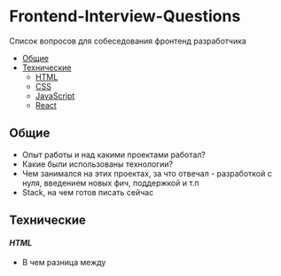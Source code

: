 # Frontend-Interview-Questions
Список вопросов для собеседования фронтенд разработчика

- [Общие](#general)  
- [Технические](#technical)  
	- [HTML](#html)
	- [CSS](#css)
	- [JavaScript](#javascript)
	- [React](#react)
	
<a name="general"/>

## Общие 
- Опыт работы и над какими проектами работал?
- Какие были использованы технологии?
- Чем занимался на этих проектах, за что отвечал - разработкой с нуля, введением новых фич, поддержкой и т.п
- Stack, на чем готов писать сейчас

<a name="technical"/>

## Технические

<a name="html"/>

#### _HTML_

- В чем разница между <script>, <script async> и <script defer>

<a name="css"/>

#### _CSS_

- Расскажи про специфику CSS селекторов
	- Какой стиль перепишет предыдущий?
- Опиши проп `position` и его возможные значения
- Препроцессоры

<a name="javascript"/>

#### _JavaScript_

- Какие типы данных есть в JS? 
	- В чем разница между `null` и `undefined`?
- Что такое всплытие (bubbling)?
	- Что такое делегирование событий?
- Что такое hoisting?
	- В чем разница между `var` и `let` / `const`?
	- Почему не стоит использовать `var`?
- Что такое замыкание?
- Как работает объект `this`?
	- Глобальный контекст
	- Как можно передать контекст функции при ее вызове? 
- В чем разница между `==` и `===`?
- Что такое strict mode?
	- Для чего нужен?
	- Какие ограничения вводит?
	- Что вызовет ошибку только в strict mode, несколько примеров?
- В чем разница между стрелочной и стандартной функциями?
- Что такое прототип объекта?
	- Какой прототип у `Object`?
	- В чем разница между `in` и `hasOwnProperty()`?
	- Какие есть типы пропсов? В чем их разница?
	- Как создать новый объект с определенным прототипом? 
	- Как задать новый проп объекту?
- Что такое Event Loop в браузере?
	- Макро и микро таски, рендеры
	- Какой приоритет и порядок выполнения?
	- Как создать макро и микро таски?
	- Что выведет данный код?
	
		```javascript
		console.log(1);

		setTimeout(() => console.log(2));

		Promise.resolve().then(() => console.log(3));

		Promise.resolve().then(() => setTimeout(() => console.log(4)));

		Promise.resolve().then(() => console.log(5));

		setTimeout(() => console.log(6));

		console.log(7);
		```
- Как можно оптимизировать трудоемкий процесс, чтобы избежать фризов?
	- Web workers
	- Macro Tasks
- Что такое Object Constructor Function?
	- Что выведет данный код?

		```js
		function Person(name, age) {
			return {
				name, age
			}
		}

		const john = new Person('John', 30);

		console.log(john instanceof Person);
		```
- ES6+
	- Классы
	- Промисы
	- Spread операторы
	- Деструктуризация массивов и объектов
	- Async / await
	- JS модули, export / import
	- Set, Map, WeakSet, WeakMap
		- В чем отличие WeakSet и WeakMap? 
	- Optional chaining (.?)
	- Оператор нулевого слияния (??)
		- Разница между `||` и `??`
		```js
		function printName(name) {
			console.log(name || 'defaultName');
		}
		
		printName('John');
		printName('');
		printName();
		```
- Как использовать приложение в режиме оффлайн?
	- Service Workers
- CORS?

##### Coding

```js
const players = [1, 2, 3, 4, 5];

// Создать две переменные так, чтобы они имели следующие значения в одну строчку:
// winner = 1
// otherPlayers = [2, 3, 4, 5]
```

```javascript
// Напиши цикл, который перебирает числа до 100, возвращая 
// "fizz" на числа кратные 3, 
// "buzz" на числа кратные 5 
// "fizzbuzz" на числа кратные и 3, и 5
```
	
```js
import React, { useState } from 'react';	

function ItemList() {
  const [items, setItems] = useState(['item1', 'item2', 'item3', 'item4']);
  const [searchTerm, setSearchTerm] = useState('');

  const handleSearch = event => {
    setSearchTerm(event.target.value);
  };

  return (
    <div>
      <input type="text" onChange={handleSearch} value={searchTerm} />
      <ul>
        {items.map(item => (
          <li key={item}>{item}</li>
        ))}
      </ul>
    </div>
  );
}

// 1. Изменить компонент так, чтобы выводился список элементов подходящих под поисковой запрос
// 2. Добавить debounce на инпут
```



<a name="react"/>

#### _React_

- Для чего был создан React?
	- Какую проблему решает?
- Назовите жизненные циклы React компонента
	- Как их можно реализовать с помощью хуков?
	- Где выполнять асинхронные запросы
- Что такое Virtual DOM?
	- Как происходит процесс сверки (Reconciliation)?
	- Сложность алгоритма сверки?
- Какой компонент нельзя реализовать через функциональный компонент?
- JSX
- Что такое React Hook?
	- Назови хуки, которые использовал
	- В чем разница между `useEffect()` и `useLayoutEffect()`?
	- В чем разница между `useState()` и `useRef()`?
	- Писал ли свои кастомные хуки?
- Какие библиотеки часто используешь вместе с React?
- Контролируемый и неконтролируемый компонент
- Какие есть подходы для оптимизации компонента?
	- useMemo, useCallback
- HOC
- CSS Method
- Для чего нужен State Management?
	- Что такое Flux архитектура?
	- Что такое Redux? В чем отличие от Flux?
	- Когда стоит использовать Redux, а когда React Context?
- TypeScript
- UI Library
- Testing
- SSR

#### _Next.js_

Coming soon...

#### _Инструменты_

- Webpack
- Babel

#### _Безопасность_

Coming soon...

#### Прочее

- Различия между `cookies`, `localStorage` и `sessionStorage`


